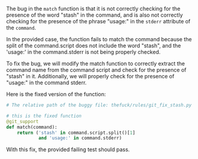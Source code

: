 The bug in the `match` function is that it is not correctly checking for the presence of the word "stash" in the command, and is also not correctly checking for the presence of the phrase "usage:" in the `stderr` attribute of the `command`.

In the provided case, the function fails to match the command because the split of the command.script does not include the word "stash", and the 'usage:' in the command.stderr is not being properly checked.

To fix the bug, we will modify the match function to correctly extract the command name from the command script and check for the presence of "stash" in it. Additionally, we will properly check for the presence of "usage:" in the command stderr.

Here is the fixed version of the function:

```python
# The relative path of the buggy file: thefuck/rules/git_fix_stash.py

# this is the fixed function
@git_support
def match(command):
    return ('stash' in command.script.split()[1]
            and 'usage:' in command.stderr)
```

With this fix, the provided failing test should pass.